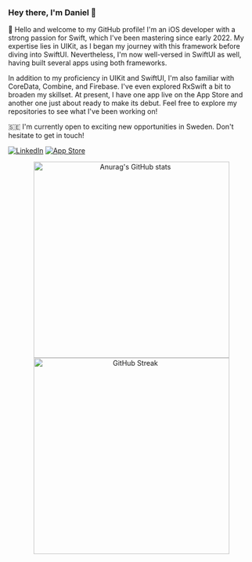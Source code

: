### Hey there, I'm Daniel 👋

👋 Hello and welcome to my GitHub profile! I'm an iOS developer with a strong passion for Swift, which I've been mastering since early 2022. My expertise lies in UIKit, as I began my journey with this framework before diving into SwiftUI. Nevertheless, I'm now well-versed in SwiftUI as well, having built several apps using both frameworks.

In addition to my proficiency in UIKit and SwiftUI, I'm also familiar with CoreData, Combine, and Firebase. I've even explored RxSwift a bit to broaden my skillset. At present, I have one app live on the App Store and another one just about ready to make its debut. Feel free to explore my repositories to see what I've been working on!

🇸🇪 I'm currently open to exciting new opportunities in Sweden. Don't hesitate to get in touch!


[![LinkedIn](https://img.shields.io/badge/LinkedIn-%230077B5.svg?&style=for-the-badge&logo=linkedin&logoColor=white)](https://www.linkedin.com/in/daniel-k-71421bab/) [![App Store](https://img.shields.io/badge/App_Store-%23000000.svg?style=for-the-badge&logo=apple&logoColor=white)](https://apps.apple.com/us/developer/daniel-karath/id1651807385)

<p align="center">
  <a href="https://github.com/anuraghazra/github-readme-stats">
    <img width="400" alt="Anurag's GitHub stats" src="https://github-readme-stats.vercel.app/api?username=danielkarath&count_private=true&hide=stars&theme=github_dark&rank_icon=github" />
  </a>
  <a href="https://git.io/streak-stats">
    <img width="400" alt="GitHub Streak" src="https://streak-stats.demolab.com/?user=danielkarath&theme=github-dark-blue&hide_total_contributions=true" />
  </a>
</p>
